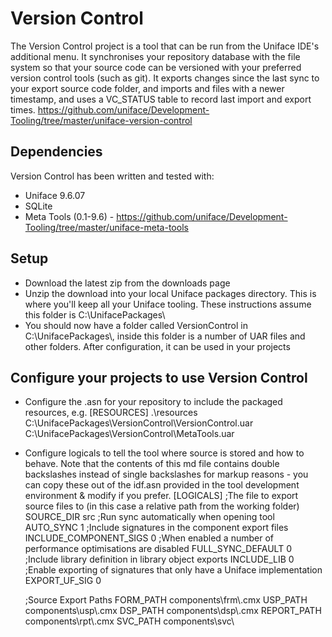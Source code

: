 # Version Control #

The Version Control project is a tool that can be run from the Uniface IDE's additional menu. 
It synchronises your repository database with the file system so that your source code can be versioned with your preferred version control tools (such as git).
It exports changes since the last sync to your export source code folder, and imports and files with a newer timestamp, and uses a VC_STATUS table to record last import and export times.
https://github.com/uniface/Development-Tooling/tree/master/uniface-version-control

## Dependencies ##
Version Control has been written and tested with:

 * Uniface 9.6.07
 * SQLite
 * Meta Tools (0.1-9.6)  - https://github.com/uniface/Development-Tooling/tree/master/uniface-meta-tools

## Setup ##

 * Download the latest zip from the downloads page
 * Unzip the download into your local Uniface packages directory. This is where you'll keep all your Uniface tooling. These instructions assume this folder is C:\\UnifacePackages\\
 * You should now have a folder called VersionControl in C:\\UnifacePackages\\, inside this folder is a number of UAR files and other folders. After configuration, it can be used in your projects

## Configure your projects to use Version Control ##

 * Configure the .asn for your repository to include the packaged resources, e.g.
	[RESOURCES]
	.\\resources
	C:\\UnifacePackages\\VersionControl\\VersionControl.uar
	C:\\UnifacePackages\\VersionControl\\MetaTools.uar
	
 * Configure logicals to tell the tool where source is stored and how to behave.  Note that the contents of this md file contains double backslashes instead of single backslashes for markup reasons - you can copy these out of the idf.asn provided in the tool development environment & modify if you prefer.
	[LOGICALS]
	;The file to export source files to (in this case a relative path from the working folder)
	SOURCE_DIR              src
	;Run sync automatically when opening tool
	AUTO_SYNC               1
	;Include signatures in the component export files
	INCLUDE_COMPONENT_SIGS  0
	;When enabled a number of performance optimisations are disabled
	FULL_SYNC_DEFAULT       0
	;Include library definition in library object exports
	INCLUDE_LIB             0
	;Enable exporting of signatures that only have a Uniface implementation
	EXPORT_UF_SIG           0

	;Source Export Paths
	FORM_PATH            components\\frm\\<object>.cmx
	USP_PATH             components\\usp\\<object>.cmx
	DSP_PATH             components\\dsp\\<object>.cmx
	REPORT_PATH          components\\rpt\\<object>.cmx
	SVC_PATH             components\\svc\\<object>.cmx
	SESSION_SVC_PATH     components\\ssv\\<object>.cmx
	ENT_SVC_PATH         components\\esv\\<object>.cmx

	MODEL_PATH           models\\<object>.amx
	SIGNATURE_PATH       signatures\\<object>.sgx
	STARTUP_SHELL_PATH   startupshells\\<object>.shx

	CONSTANT_PATH        library\\constants\\<lib>.cnx
	DEVICE_PATH          library\\device table\\<lib>\\<object>.ktx
	FORMAT_PATH          library\\format\\<lib>\\<object>.fmx
	GLOBAL_PROC_PATH     library\\proc\\<lib>\\<object>.prx
	GLYPH_PATH           library\\glyph\\<lib>\\<lang>\\<object>.glx
	INCLUDE_PATH         library\\include\\<lib>\\<object>.ipx
	LIBRARY_DEF_PATH     library\\<object>.lbx
	MENU_PATH            library\\menu\\<lib>\\<lang>\\<object>.mnx
	MESSAGE_PATH         library\\message\\<lib>\\<lang>\\<object>.msx
	PANEL_PATH           library\\panel\\<lib>\\<object>.pnx
	TRANSLATION_PATH     library\\translation table\\<lib>\\<object>.dtx
	VARIABLES_PATH       library\\variables\\<lib>\\<object>.vrx

	ENT_INTERFACE_PATH   templates\\entity\\interface\\<object>.eix
	FIELD_TEMPLATE_PATH  templates\\field\\template\\<object>.ftx
	FLD_INTERFACE_PATH   templates\\field\\interface\\<object>.fix
	FLD_LAYOUT_PATH      templates\\field\\layout\\<object>.flx
	FLD_SYNTAX_PATH      templates\\field\\syntax\\<object>.fsx
 * Configure a folder to contain the exported source code as per the SRC_DIR logical, with suitable write permissions
	e.g. src
 * Run the appropriate SQL script on your database to create the VC_STATUS table, which is used to track import and export times for each component.
 * Import the additional menu (if you don't already have one), and filesync menu from the supplied "imports" in the zip. 
 * Recompile the menu (e.g. /men)
 * Restart the IDE
 * Use the Additional Menu to go to "Project", and if auto-sync is configured, it will export all code into individual export files under your "src" folder.
	
## Usage ##

## Contributing to the project ##


## Contributors ##

* James Rodger
* David Akerman
